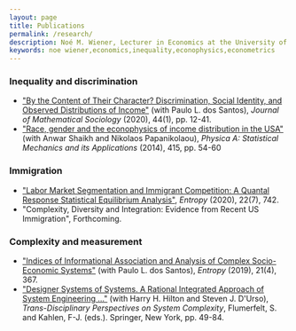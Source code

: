 ```yaml
---
layout: page
title: Publications
permalink: /research/
description: Noé M. Wiener, Lecturer in Economics at the University of Massachusetts Amherst
keywords: noe wiener,economics,inequality,econophysics,econometrics
---
```


### Inequality and discrimination

- ["By the Content of Their Character? Discrimination, Social Identity, and Observed Distributions of Income"](https://doi.org/10.1080/0022250X.2019.1630832) (with Paulo L. dos Santos), *Journal of Mathematical Sociology* (2020), 44(1), pp. 12-41.
- ["Race, gender and the econophysics of income distribution in the USA"](https://www.sciencedirect.com/science/article/pii/S0378437114006153) (with Anwar Shaikh and Nikolaos Papanikolaou), *Physica A: Statistical Mechanics and its Applications* (2014), 415, pp. 54-60

### Immigration

- ["Labor Market Segmentation and Immigrant Competition: A Quantal Response Statistical Equilibrium Analysis"](https://www.mdpi.com/1099-4300/22/7/742), *Entropy* (2020), 22(7), 742.
- "Complexity, Diversity and Integration: Evidence from Recent US Immigration", Forthcoming.

### Complexity and measurement

- ["Indices of Informational Association and Analysis of Complex Socio-Economic Systems"](https://www.mdpi.com/1099-4300/21/4/367) (with Paulo L. dos Santos), *Entropy* (2019), 21(4), 367.
- ["Designer Systems of Systems. A Rational Integrated Approach of System Engineering ..."](https://link-springer-com.silk.library.umass.edu/chapter/10.1007/978-3-319-38756-7_3) (with Harry H. Hilton and Steven J. D'Urso), *Trans-Disciplinary Perspectives on System Complexity*, Flumerfelt, S. and Kahlen, F-J. (eds.). Springer, New York, pp. 49-84.
